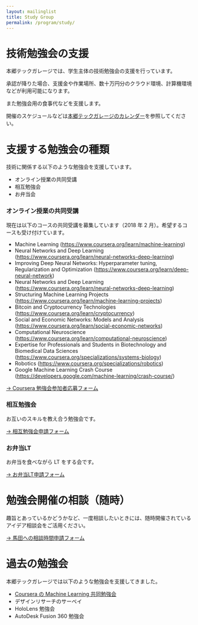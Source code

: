 ```yaml
---
layout: mailinglist
title: Study Group
permalink: /program/study/
---
```


# 技術勉強会の支援

本郷テックガレージでは、学生主体の技術勉強会の支援を行っています。

承認が降りた場合、支援金や作業場所、数十万円分のクラウド環境、計算機環境などが利用可能になります。

また勉強会用の食事代などを支援します。

開催のスケジュールなどは[本郷テックガレージのカレンダー](../../calendar/)を参照してください。

# 支援する勉強会の種類

技術に関係する以下のような勉強会を支援しています。

- オンライン授業の共同受講
- 相互勉強会
- お弁当会

### オンライン授業の共同受講

現在は以下のコースの共同受講を募集しています（2018 年 2 月）。希望するコースも受け付けています。

- Machine Learning (https://www.coursera.org/learn/machine-learning)
- Neural Networks and Deep Learning (https://www.coursera.org/learn/neural-networks-deep-learning)
- Improving Deep Neural Networks: Hyperparameter tuning, Regularization and Optimization (https://www.coursera.org/learn/deep-neural-network)
- Neural Networks and Deep Learning (https://www.coursera.org/learn/neural-networks-deep-learning)
- Structuring Machine Learning Projects (https://www.coursera.org/learn/machine-learning-projects)
- Bitcoin and Cryptocurrency Technologies (https://www.coursera.org/learn/cryptocurrency)
- Social and Economic Networks: Models and Analysis (https://www.coursera.org/learn/social-economic-networks)
- Computational Neuroscience (https://www.coursera.org/learn/computational-neuroscience)
- Expertise for Professionals and Students in Biotechnology and Biomedical Data Sciences (https://www.coursera.org/specializations/systems-biology)
- Robotics (https://www.coursera.org/specializations/robotics)
- Google Machine Learning Crash Course (https://developers.google.com/machine-learning/crash-course/)

[-> Coursera 勉強会参加者応募フォーム](https://goo.gl/forms/zKFkCSUvpLJ8BiIK2)

### 相互勉強会

お互いのスキルを教え合う勉強会です。

[-> 相互勉強会申請フォーム](https://goo.gl/forms/XgzW4XZQ4qJ5ctbh2)

### お弁当LT

お弁当を食べながら LT をする会です。

[-> お弁当LT申請フォーム](https://goo.gl/forms/doFyhoVDQwG4cKZc2)



# 勉強会開催の相談（随時）

趣旨とあっているかどうかなど、一度相談したいときには、随時開催されているアイデア相談会をご活用ください。

[-> 馬田への相談時間申請フォーム](https://calendly.com/umada/meet/)

# 過去の勉強会

本郷テックガレージでは以下のような勉強会を支援してきました。

- [Coursera の Machine Learning 共同勉強会](https://www.coursera.org/learn/machine-learning)
- デザインリサーチのサーベイ
- HoloLens 勉強会
- AutoDesk Fusion 360 勉強会

